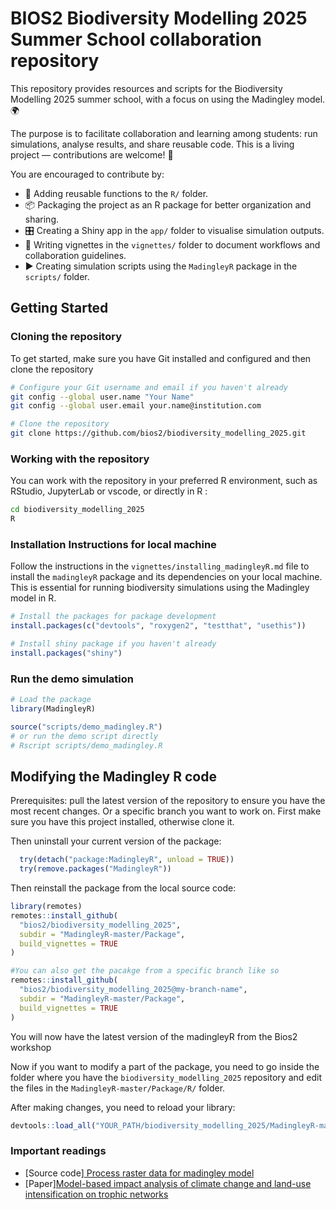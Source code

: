 # BIOS2 Biodiversity Modelling 2025 Summer School collaboration repository

This repository provides resources and scripts for the Biodiversity Modelling 2025 summer school, with a focus on using the Madingley model. 🌍

The purpose is to facilitate collaboration and learning among students: run simulations, analyse results, and share reusable code. This is a living project — contributions are welcome! 🤝

You are encouraged to contribute by:
- 🧩 Adding reusable functions to the `R/` folder.
- 📦 Packaging the project as an R package for better organization and sharing.
- 🎛️ Creating a Shiny app in the `app/` folder to visualise simulation outputs.
- 📝 Writing vignettes in the `vignettes/` folder to document workflows and collaboration guidelines.
- ▶️ Creating simulation scripts using the `MadingleyR` package in the `scripts/` folder.

## Getting Started

### Cloning the repository

To get started, make sure you have Git installed and configured and then clone the repository

```bash
# Configure your Git username and email if you haven't already
git config --global user.name "Your Name"
git config --global user.email your.name@institution.com

# Clone the repository
git clone https://github.com/bios2/biodiversity_modelling_2025.git
```

### Working with the repository

You can work with the repository in your preferred R environment, such as RStudio, JupyterLab or vscode, or directly in R :

```bash
cd biodiversity_modelling_2025
R
```

### Installation Instructions for local machine

Follow the instructions in the `vignettes/installing_madingleyR.md` file to install the `madingleyR` package and its dependencies on your local machine. This is essential for running biodiversity simulations using the Madingley model in R.

```r
# Install the packages for package development
install.packages(c("devtools", "roxygen2", "testthat", "usethis"))

# Install shiny package if you haven't already
install.packages("shiny")
```

### Run the demo simulation

```r
# Load the package
library(MadingleyR)

source("scripts/demo_madingley.R")
# or run the demo script directly
# Rscript scripts/demo_madingley.R
```

## Modifying the Madingley R code
Prerequisites: pull the latest version of the repository to ensure you have the most recent changes. Or a specific branch you want to work on.
First make sure you have this project installed, otherwise clone it.

Then uninstall your current version of the package:

```r 
  try(detach("package:MadingleyR", unload = TRUE))
  try(remove.packages("MadingleyR"))
```

Then reinstall the package from the local source code:

```r
library(remotes)
remotes::install_github(
  "bios2/biodiversity_modelling_2025",
  subdir = "MadingleyR-master/Package",
  build_vignettes = TRUE
)

#You can also get the pacakge from a specific branch like so
remotes::install_github(
  "bios2/biodiversity_modelling_2025@my-branch-name",
  subdir = "MadingleyR-master/Package",
  build_vignettes = TRUE
)
```

You will now have the latest version of the madingleyR from the Bios2 workshop

Now if you want to modify a part of the package, you need to go inside the folder where you have the `biodiversity_modelling_2025` repository and edit the files in the `MadingleyR-master/Package/R/` folder. 

After making changes, you need to reload your library:
```r
devtools::load_all("YOUR_PATH/biodiversity_modelling_2025/MadingleyR-master/Package")

```

### Important readings
- [Source code][ Process raster data for madingley model](https://github.com/CNeu-hub/Madingley_CC_LU)
- [Paper][Model-based impact analysis of climate change and land-use intensification on trophic networks](https://nsojournals.onlinelibrary.wiley.com/doi/full/10.1111/ecog.07533)
